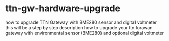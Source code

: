 # ttn-gw-hardware-upgrade
how to upgrade TTN Gateway with BME280 sensor and digital voltmeter
this will be a step by step description how to upgrade your ttn lorawan gateway with environmental sensor (BME280) and optional digital voltmeter
